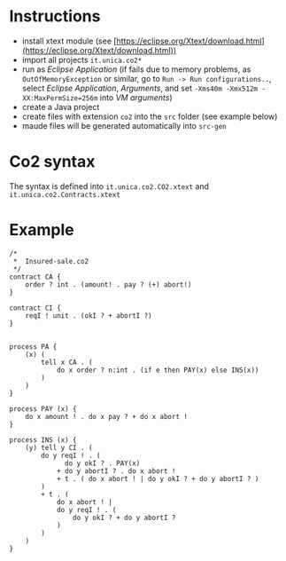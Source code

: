 # Instructions #
* install xtext module (see [https://eclipse.org/Xtext/download.html](https://eclipse.org/Xtext/download.html))
* import all projects `it.unica.co2*`
* run as *Eclipse Application* (if fails due to memory problems, as `OutOfMemoryException` or similar, go to `Run -> Run configurations..`, select *Eclipse Application*, *Arguments*, and set `-Xms40m -Xmx512m -XX:MaxPermSize=256m` into *VM arguments*)
* create a Java project
* create files with extension `co2` into the `src` folder (see example below)
* maude files will be generated automatically into `src-gen`

# Co2 syntax #
The syntax is defined into `it.unica.co2.CO2.xtext` and `it.unica.co2.Contracts.xtext`

# Example #
```
/*
 *  Insured-sale.co2
 */
contract CA {
	order ? int . (amount! . pay ? (+) abort!)
}

contract CI {
	reqI ! unit . (okI ? + abortI ?)
}


process PA {
	(x) (
		tell x CA . (
			do x order ? n:int . (if e then PAY(x) else INS(x))
		) 
	)
}

process PAY (x) {
    do x amount ! . do x pay ? + do x abort !
}
   
process INS (x) {
	(y) tell y CI . (
        do y reqI ! . ( 
              do y okI ? . PAY(x)
            + do y abortI ? . do x abort !
            + t . ( do x abort ! | do y okI ? + do y abortI ? ) 
        )
        + t . (
        	do x abort ! | 
			do y reqI ! . (
				do y okI ? + do y abortI ?
			)
        ) 
    )
}
```